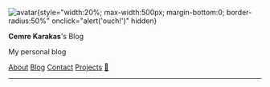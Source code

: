 ![avatar](https://avatars.githubusercontent.com/u/44120900){style="width:20%; max-width:500px; margin-bottom:0; border-radius:50%" onclick="alert('ouch!')" hidden}

**Cemre Karakas**'s Blog

My personal blog

[About](/)
[Blog](/blog/blog)
[Contact](/contact)
[Projects](/projects/projects)
[🌿](http://dutl.uk/)

---
